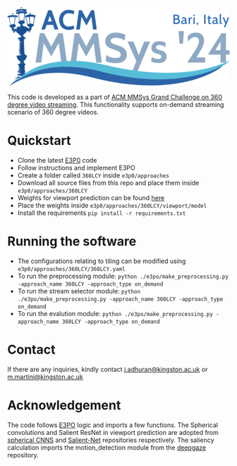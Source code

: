 ![Image](/images/mmsys-logo.png)

This code is developed as a part of [ACM MMSys Grand Challenge on 360 degree video streaming](https://2024.acmmmsys.org/gc/360-vod/). This functionality supports on-demand streaming scenario of 360 degree videos.

# Quickstart
* Clone the latest [E3P0](https://github.com/bytedance/E3PO/tree/main) code
* Follow instructions and implement E3PO
* Create a folder called `360LCY` inside `e3p0/approaches`
* Download all source files from this repo and place them inside `e3p0/approaches/360LCY`
* Weights for viewport prediction can be found [here](https://kingstonuniversity-my.sharepoint.com/:u:/g/personal/ku75509_kingston_ac_uk/EUvtM0ciscdLnv__MAjHtaUBOKRJlBLkg7nWNpiZRB-0Rg?e=C6PmdV)
* Place the weights inside `e3p0/approaches/360LCY/viewport/model`
* Install the requirements `pip install -r requirements.txt`

# Running the software
* The configurations relating to tiling can be modified using `e3p0/approaches/360LCY/360LCY.yaml`
* To run the preprocessing module: `python ./e3po/make_preprocessing.py -approach_name 360LCY -approach_type on_demand`
* To run the stream selector module: `python ./e3po/make_preprocessing.py -approach_name 360LCY -approach_type on_demand`
* To run the evalution module: `python ./e3po/make_preprocessing.py -approach_name 360LCY -approach_type on_demand`

# Contact
If there are any inquiries, kindly contact j.adhuran@kingston.ac.uk or m.martini@kingston.ac.uk 

# Acknowledgement
The code follows [E3PO](https://github.com/bytedance/E3PO) logic and imports a few functions. The Spherical convolutions and Salient ResNet in viewport prediction are adopted from [spherical CNNS](https://github.com/jonkhler/s2cnn) and [Salient-Net](https://github.com/AmigoCDT/Salient-Net/tree/master) repositories respectively. The saliency calculation imports the motion_detection module from the [deepgaze](https://github.com/mpatacchiola/deepgaze/tree/master) repository.  


